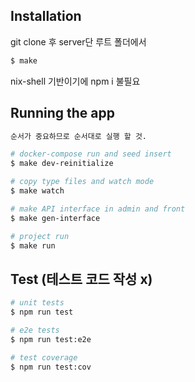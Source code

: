 ## Installation
git clone 후 server단 루트 폴더에서 

```bash
$ make
```
nix-shell 기반이기에 npm i 불필요

## Running the app

```bash
순서가 중요하므로 순서대로 실행 할 것.

# docker-compose run and seed insert
$ make dev-reinitialize

# copy type files and watch mode
$ make watch

# make API interface in admin and front
$ make gen-interface

# project run
$ make run

```

## Test (테스트 코드 작성 x)

```bash
# unit tests
$ npm run test

# e2e tests
$ npm run test:e2e

# test coverage
$ npm run test:cov
```
